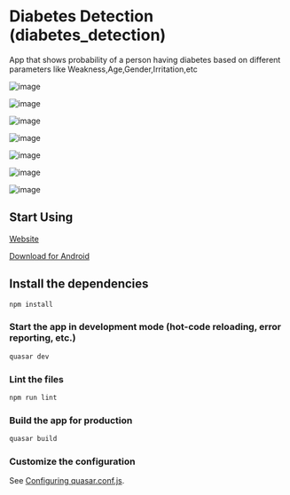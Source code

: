 # Diabetes Detection (diabetes_detection)

App that shows probability of a person having diabetes based on different parameters like Weakness,Age,Gender,Irritation,etc

![image](https://user-images.githubusercontent.com/33615252/98252088-8c5b8000-1f9f-11eb-9743-fb0581997faa.png)


![image](https://user-images.githubusercontent.com/33615252/98252369-d93f5680-1f9f-11eb-8b68-0caf225e6971.png)


![image](https://user-images.githubusercontent.com/33615252/98252442-f542f800-1f9f-11eb-88b5-3ff58b9e5999.png)


![image](https://user-images.githubusercontent.com/33615252/98252492-0429aa80-1fa0-11eb-9a11-a3c774baa29e.png)


![image](https://user-images.githubusercontent.com/33615252/98252530-11469980-1fa0-11eb-8eab-7dbed7123479.png)


![image](https://user-images.githubusercontent.com/33615252/98252587-215e7900-1fa0-11eb-86ac-1c52b91dabfc.png)


![image](https://user-images.githubusercontent.com/33615252/98252647-31765880-1fa0-11eb-872e-ed4e2eaaf3bc.png)



## Start Using

[Website](https://diabetes-detection.netlify.app/)

[Download for Android](https://a4.files.diawi.com/app-file/SIgwHWmuQAAX8HM6eZfW.apk)



## Install the dependencies
```bash
npm install
```

### Start the app in development mode (hot-code reloading, error reporting, etc.)
```bash
quasar dev
```

### Lint the files
```bash
npm run lint
```

### Build the app for production
```bash
quasar build
```

### Customize the configuration
See [Configuring quasar.conf.js](https://quasar.dev/quasar-cli/quasar-conf-js).
